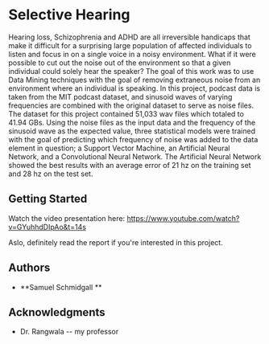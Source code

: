 # Selective Hearing

Hearing loss, Schizophrenia and ADHD are all irreversible handicaps that make it difficult for a surprising
large population of affected individuals to listen and focus in on a single voice in a noisy environment.
What if it were possible to cut out the noise out of the environment so that a given individual could
solely hear the speaker? The goal of this work was to use Data Mining techniques with the goal of
removing extraneous noise from an environment where an individual is speaking. In this project,
podcast data is taken from the MIT podcast dataset, and sinusoid waves of varying frequencies are
combined with the original dataset to serve as noise files. The dataset for this project contained 51,033
wav files which totaled to 41.94 GBs. Using the noise files as the input data and the frequency of the
sinusoid wave as the expected value, three statistical models were trained with the goal of predicting
which frequency of noise was added to the data element in question; a Support Vector Machine, an
Artificial Neural Network, and a Convolutional Neural Network. The Artificial Neural Network showed
the best results with an average error of 21 hz on the training set and 28 hz on the test set.

## Getting Started
Watch the video presentation here:
https://www.youtube.com/watch?v=GYuhhdDIpAo&t=14s

Aslo, definitely read the report if you're interested in this project.

## Authors

* **Samuel Schmidgall **

## Acknowledgments

* Dr. Rangwala -- my professor
